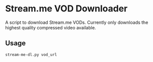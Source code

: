 # Stream.me VOD Downloader
A script to download Stream.me VODs.
Currently only downloads the highest quality compressed video available.

## Usage
```
stream-me-dl.py vod_url
```
